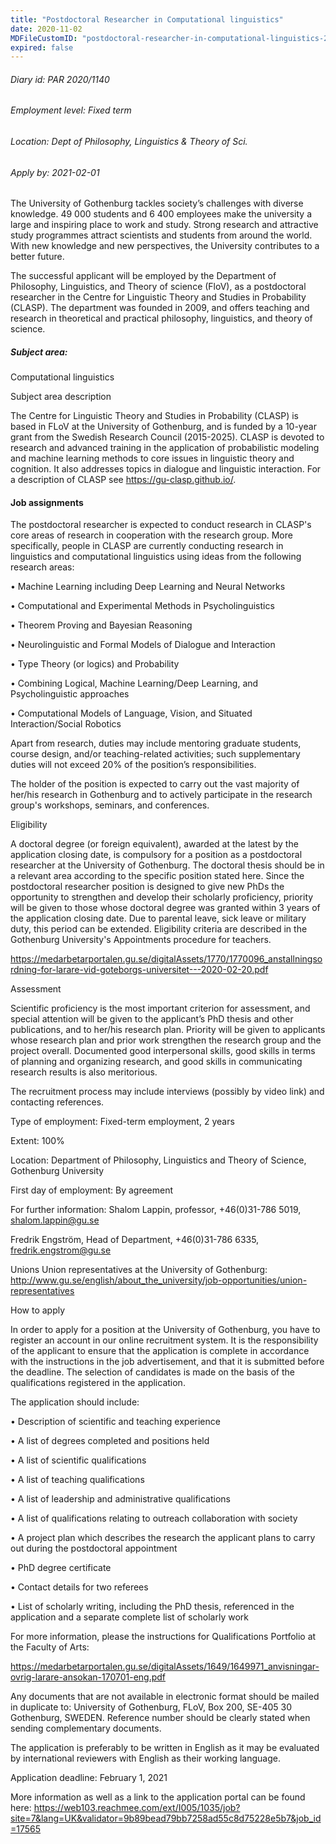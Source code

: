 ```yaml
---
title: "Postdoctoral Researcher in Computational linguistics"
date: 2020-11-02
MDFileCustomID: "postdoctoral-researcher-in-computational-linguistics-2020/1140"
expired: false
---
```


###### Diary id: PAR 2020/1140
###### Employment level: Fixed term
###### Location: Dept of Philosophy, Linguistics & Theory of Sci.
###### Apply by: 2021-02-01


The University of Gothenburg tackles society’s challenges with diverse knowledge. 49 000 students and 6 400 employees make the university a large and inspiring place to work and study. Strong research and attractive study programmes attract scientists and students from around the world. With new knowledge and new perspectives, the University contributes to a better future.

The successful applicant will be employed by the Department of Philosophy, Linguistics, and Theory of science (FloV), as a postdoctoral researcher in the Centre for Linguistic Theory and Studies in Probability (CLASP). The department was founded in 2009, and offers teaching and research in theoretical and practical philosophy, linguistics, and theory of science. 

 

##### Subject area:
Computational linguistics

Subject area description

The Centre for Linguistic Theory and Studies in Probability (CLASP) is based in FLoV at the University of Gothenburg, and is funded by a 10-year grant from the Swedish Research Council (2015-2025). CLASP is devoted to research and advanced training in the application of probabilistic modeling and machine learning methods to core issues in linguistic theory and cognition. It also addresses topics in dialogue and linguistic interaction. For a description of CLASP see https://gu-clasp.github.io/.

#### Job assignments
The postdoctoral researcher is expected to conduct research in CLASP's core areas of research in cooperation with the research group. More specifically, people in CLASP are currently conducting research in linguistics and computational linguistics using ideas from the following research areas:

 • Machine Learning including Deep Learning and Neural Networks

 • Computational and Experimental Methods in Psycholinguistics

 • Theorem Proving and Bayesian Reasoning

 • Neurolinguistic and Formal Models of Dialogue and Interaction

 • Type Theory (or logics) and Probability

 • Combining Logical, Machine Learning/Deep Learning, and Psycholinguistic approaches

 • Computational Models of Language, Vision, and Situated Interaction/Social Robotics
 
Apart from research, duties may include mentoring graduate students, course design, and/or teaching-related activities; such supplementary duties will not exceed 20% of the position’s responsibilities.

The holder of the position is expected to carry out the vast majority of her/his research in Gothenburg and to actively participate in the research group's workshops, seminars, and conferences.


Eligibility

A doctoral degree (or foreign equivalent), awarded at the latest by the application closing date, is compulsory for a position as a postdoctoral researcher at the University of Gothenburg. The doctoral thesis should be in a relevant area according to the specific position stated here. Since the postdoctoral researcher position is designed to give new PhDs the opportunity to strengthen and develop their scholarly proficiency, priority will be given to those whose doctoral degree was granted within 3 years of the application closing date. Due to parental leave, sick leave or military duty, this period can be extended. Eligibility criteria are described in the Gothenburg University's Appointments procedure for teachers. 

https://medarbetarportalen.gu.se/digitalAssets/1770/1770096_anstallningsordning-for-larare-vid-goteborgs-universitet---2020-02-20.pdf


Assessment

Scientific proficiency is the most important criterion for assessment, and special attention will be given to the applicant’s PhD thesis and other publications, and to her/his research plan. Priority will be given to applicants whose research plan and prior work strengthen the research group and the project overall. Documented good interpersonal skills, good skills in terms of planning and organizing research, and good skills in communicating research results is also meritorious. 

The recruitment process may include interviews (possibly by video link) and contacting references.


Type of employment: Fixed-term employment, 2 years

Extent: 100%

Location: Department of Philosophy, Linguistics and Theory of Science, Gothenburg University

First day of employment: By agreement 
 

For further information:
Shalom Lappin, professor, +46(0)31-786 5019, shalom.lappin@gu.se

Fredrik Engström, Head of Department, +46(0)31-786 6335, fredrik.engstrom@gu.se


Unions
Union representatives at the University of Gothenburg: http://www.gu.se/english/about_the_university/job-opportunities/union-representatives


How to apply

In order to apply for a position at the University of Gothenburg, you have to register an account in our online recruitment system. It is the responsibility of the applicant to ensure that the application is complete in accordance with the instructions in the job advertisement, and that it is submitted before the deadline. The selection of candidates is made on the basis of the qualifications registered in the application.

The application should include:

 • Description of scientific and teaching experience

 • A list of degrees completed and positions held

 • A list of scientific qualifications

 • A list of teaching qualifications

 • A list of leadership and administrative qualifications

 • A list of qualifications relating to outreach collaboration with society

 • A project plan which describes the research the applicant plans to carry out during the postdoctoral appointment

 • PhD degree certificate

 • Contact details for two referees

 • List of scholarly writing, including the PhD thesis, referenced in the application and a separate complete list of scholarly work



For more information, please the instructions for Qualifications Portfolio at the Faculty of Arts:

https://medarbetarportalen.gu.se/digitalAssets/1649/1649971_anvisningar-ovrig-larare-ansokan-170701-eng.pdf

Any documents that are not available in electronic format should be mailed in duplicate to: University of Gothenburg, FLoV, Box 200, SE-405 30 Gothenburg, SWEDEN. Reference number should be clearly stated when sending complementary documents.

 

The application is preferably to be written in English as it may be evaluated by international reviewers with English as their working language.



Application deadline: February 1, 2021

More information as well as a link to the application portal can be found here: https://web103.reachmee.com/ext/I005/1035/job?site=7&lang=UK&validator=9b89bead79bb7258ad55c8d75228e5b7&job_id=17565
